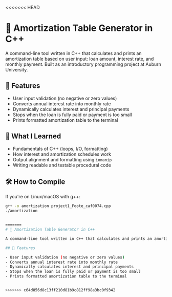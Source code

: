 <<<<<<< HEAD
# 💸 Amortization Table Generator in C++

A command-line tool written in C++ that calculates and prints an amortization table based on user input: loan amount, interest rate, and monthly payment. Built as an introductory programming project at Auburn University.

## 📌 Features

- User input validation (no negative or zero values)
- Converts annual interest rate into monthly rate
- Dynamically calculates interest and principal payments
- Stops when the loan is fully paid or payment is too small
- Prints formatted amortization table to the terminal


## 🧠 What I Learned

- Fundamentals of C++ (loops, I/O, formatting)
- How interest and amortization schedules work
- Output alignment and formatting using `iomanip`
- Writing readable and testable procedural code

## 🛠 How to Compile

If you're on Linux/macOS with g++:

```bash
g++ -o amortization project1_Foote_caf0074.cpp
./amortization


=======
# 💸 Amortization Table Generator in C++

A command-line tool written in C++ that calculates and prints an amortization table based on user input: loan amount, interest rate, and monthly payment. Built as an introductory programming project at Auburn University.

## 📌 Features

- User input validation (no negative or zero values)
- Converts annual interest rate into monthly rate
- Dynamically calculates interest and principal payments
- Stops when the loan is fully paid or payment is too small
- Prints formatted amortization table to the terminal


>>>>>>> c64d856d8c13ff210d81b9c812ff98a3bc0f9342
